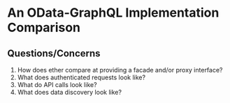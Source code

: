 # An OData-GraphQL Implementation Comparison

## Questions/Concerns

1. How does ether compare at providing a facade and/or proxy interface?
2. What does authenticated requests look like?
3. What do API calls look like?
4. What does data discovery look like?
